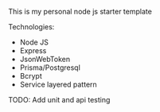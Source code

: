 This is my personal node js starter template

Technologies:

- Node JS
- Express
- JsonWebToken
- Prisma/Postgresql
- Bcrypt
- Service layered pattern

TODO: Add unit and api testing
